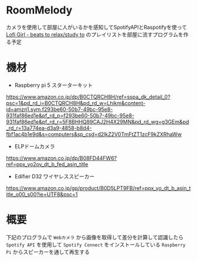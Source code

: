 # RoomMelody
カメラを使用して部屋に人がいるかを感知してSpotifyAPIとRaspotifyを使って [Lofi Girl - beats to relax/study to](https://open.spotify.com/playlist/0vvXsWCC9xrXsKd4FyS8kM?si=3b999b61f6f646cf) のプレイリストを部屋に流すプログラムを作る予定

# 機材
- Raspberry pi 5 スターターキット

https://www.amazon.co.jp/dp/B0CTQRCH8H/ref=sspa_dk_detail_0?psc=1&pd_rd_i=B0CTQRCH8H&pd_rd_w=Lhikm&content-id=amzn1.sym.f293be60-50b7-49bc-95e8-931faf86ed1e&pf_rd_p=f293be60-50b7-49bc-95e8-931faf86ed1e&pf_rd_r=5F8BHHQ89CAJ2H4X29MN&pd_rd_wg=g3GEm&pd_rd_r=13a774ea-d3a9-4858-b8d4-fbf1ac4b1e9d&s=computers&sp_csd=d2lkZ2V0TmFtZT1zcF9kZXRhaWw

- ELPドームカメラ

https://www.amazon.co.jp/dp/B08FD44FW6?ref=ppx_yo2ov_dt_b_fed_asin_title

- Edifier D32 ワイヤレススピーカー

https://www.amazon.co.jp/gp/product/B0D5LPT9FB/ref=ppx_yo_dt_b_asin_title_o00_s00?ie=UTF8&psc=1

# 概要

下記のプログラムで `Webカメラ` から画像を取得して差分を計算して認識したら　`Spotify API` を使用して `Spotify Connect` をインストールしている `Raspberry Pi` からスピーカーを通して再生する
